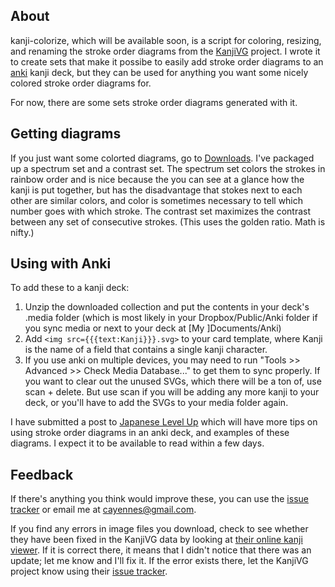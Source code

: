 ## About

kanji-colorize, which will be available soon, is a script for coloring, resizing, and renaming the stroke order diagrams from the [KanjiVG](http://kanjivg.tagaini.net/) project.  I wrote it to create sets that make it possibe to easily add stroke order diagrams to an [anki](http://ankisrs.net/) kanji deck, but they can be used for anything you want some nicely colored stroke order diagrams for.

For now, there are some sets stroke order diagrams generated with it.

## Getting diagrams

If you just want some colorted diagrams, go to [Downloads](https://github.com/cayennes/kanji-colorize/downloads).  I've packaged up a spectrum set and a contrast set. The spectrum set colors the strokes in rainbow order and is nice because the you can see at a glance how the kanji is put together, but has the disadvantage that stokes next to each other are similar colors, and color is sometimes necessary to tell which number goes with which stroke. The contrast set maximizes the contrast between any set of consecutive strokes.  (This uses the golden ratio.  Math is nifty.)

## Using with Anki

To add these to a kanji deck:

1. Unzip the downloaded collection and put the contents in your deck's .media folder (which is most likely in your Dropbox/Public/Anki folder if you sync media or next to your deck at [My ]Documents/Anki)
2. Add `<img src={{{text:Kanji}}}.svg>` to your card template, where Kanji is the name of a field that contains a single kanji character.
3. If you use anki on multiple devices, you may need to run "Tools >> Advanced >> Check Media Database..." to get them to sync properly. If you want to clear out the unused SVGs, which there will be a ton of, use scan + delete. But use scan if you will be adding any more kanji to your deck, or you'll have to add the SVGs to your media folder again.

I have submitted a post to [Japanese Level Up](http://www.japaneselevelup.com) which will have more tips on using stroke order diagrams in an anki deck, and examples of these diagrams.  I expect it to be available to read within a few days.

## Feedback

If there's anything you think would improve these, you can use the [issue tracker](https://github.com/cayennes/kanji-colorize/issues) or email me at cayennes@gmail.com.

If you find any errors in image files you download, check to see whether they have been fixed in the KanjiVG data by looking at [their online kanji viewer](http://kanjivg.tagaini.net/viewer.html).  If it is correct there, it means that I didn't notice that there was an update; let me know and I'll fix it.  If the error exists there, let the KanjiVG project know using their [issue tracker](https://github.com/KanjiVG/kanjivg/issues).
